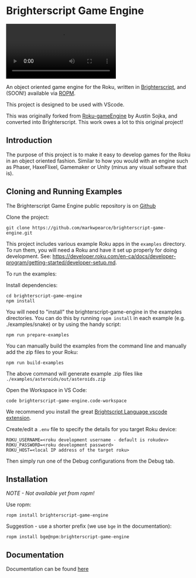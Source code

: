# Brighterscript Game Engine

![Brighterscript Game Engine Reel](./images/BRS_engine_reel.mp4)

An object oriented game engine for the Roku, written in [Brighterscript](https://github.com/rokucommunity/brighterscript), and (SOON!) available via [ROPM](https://github.com/rokucommunity/ropm).

This project is designed to be used with VScode.

This was originally forked from [Roku-gameEngine](https://github.com/Romans-I-XVI/Roku-gameEngine) by Austin Sojka, and converted into Brighterscript. This work owes a lot to this original project!

## Introduction

The purpose of this project is to make it easy to develop games for the Roku in an object oriented fashion. Similar to how you would with an engine such as Phaser, HaxeFlixel, Gamemaker or Unity (minus any visual software that is).

## Cloning and Running Examples

The Brighterscript Game Engine public repository is on [Github](https://github.com/markwpearce/brighterscript-game-engine/)

Clone the project:

```
git clone https://github.com/markwpearce/brighterscript-game-engine.git
```

This project includes various example Roku apps in the `examples` directory. To run them, you will need a Roku and have it set up properly for doing development. See: https://developer.roku.com/en-ca/docs/developer-program/getting-started/developer-setup.md.

To run the examples:

Install dependencies:

```
cd brighterscript-game-engine
npm install
```

You will need to "install" the brighterscript-game-engine in the examples directories. You can do this by running `ropm install` in each example (e.g. ./examples/snake) or by using the handy script:

```
npm run prepare-examples
```

You can manually build the examples from the command line and manually add the zip files to your Roku:

```
npm run build-examples
```

The above command will generate example .zip files like `./examples/asteroids/out/asteroids.zip`

Open the Workspace in VS Code:

```
code brighterscript-game-engine.code-workspace
```

We recommend you install the great [Brightscript Language vscode extension](https://marketplace.visualstudio.com/items?itemName=RokuCommunity.brightscript).

Create/edit a `.env` file to specify the details for you target Roku device:

```env
ROKU_USERNAME=<roku development username - default is rokudev>
ROKU_PASSWORD=<roku development password>
ROKU_HOST=<local IP address of the target roku>
```

Then simply run one of the Debug configurations from the Debug tab.

## Installation

_NOTE - Not available yet from ropm!_

Use ropm:

```
ropm install brighterscript-game-engine
```

Suggestion - use a shorter prefix (we use `bge` in the documentation):

```
ropm install bge@npm:brighterscript-game-engine
```

## Documentation

Documentation can be found [here](https://markwpearce.github.io/brighterscript-game-engine)
